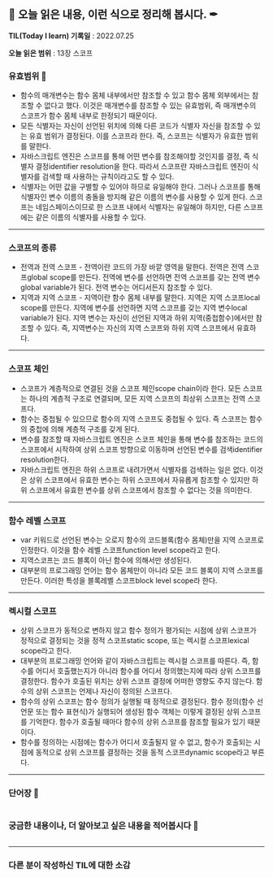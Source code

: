 ## 📕 오늘 읽은 내용, 이런 식으로 정리해 봅시다. ✒

**TIL(Today I learn) 기록일** : 2022.07.25

**오늘 읽은 범위** : 13장 스코프

### 유효범위 📑

- 함수의 매개변수는 함수 몸체 내부에서만 참조할 수 있고 함수 몸체 외부에서는 참조할 수 없다고 했다. 이것은 매개변수를 참조할 수 있는 유효범위, 즉 매개변수의 스코프가 함수 몸체 내부로 한정되기 때문이다.
- 모든 식별자는 자신이 선언된 위치에 의해 다른 코드가 식별자 자신을 참조할 수 있는 유효 범위가 결정된다. 이를 스코프라 한다. 즉, 스코프는 식별자가 유효한 범위를 말한다.
- 자바스크립트 엔진은 스코프를 통해 어떤 변수를 참조해야할 것인지를 결정, 즉 식별자 결정identifier resolution을 한다. 따라서 스코프란 자바스크립트 엔진이 식별자를 검색할 때 사용하는 규칙이라고도 할 수 있다.
- 식별자는 어떤 값을 구별할 수 있어야 하므로 유일해야 한다. 그러나 스코프를 통해 식별자인 변수 이름의 충돌을 방지해 같은 이름의 변수를 사용할 수 있게 한다. 스코프는 네임스페이스이므로 한 스코프 내에서 식별자는 유일해야 하지만, 다른 스코프에는 같은 이름의 식별자를 사용할 수 있다.

---

### 스코프의 종류

- 전역과 전역 스코프 - 전역이란 코드의 가장 바깥 영역을 말한다. 전역은 전역 스코프global scope를 만든다. 전역에 변수를 선언하면 전역 스코프를 갖는 전역 변수global variable가 된다. 전역 변수는 어디서든지 참조할 수 있다.
- 지역과 지역 스코프 - 지역이란 함수 몸체 내부를 말한다. 지역은 지역 스코프local scope를 만든다. 지역에 변수를 선언하면 지역 스코프를 갖는 지역 변수local variable가 된다. 지역 변수는 자신이 선언된 지역과 하위 지역(중첩함수)에서만 참조할 수 있다. 즉, 지역변수는 자신의 지역 스코프와 하위 지역 스코프에서 유효하다.

---

### 스코프 체인

- 스코프가 계층적으로 연결된 것을 스코프 체인scope chain이라 한다. 모든 스코프는 하나의 계층적 구조로 연결되며, 모든 지역 스코프의 최상위 스코프는 전역 스코프다.
- 함수는 중첩될 수 있으므로 함수의 지역 스코프도 중첩될 수 있다. 즉 스코프는 함수의 중첩에 의해 계층적 구조를 갖게 된다.
- 변수를 참조할 때 자바스크립트 엔진은 스코프 체인을 통해 변수를 참조하는 코드의 스코프에서 시작하여 상위 스코프 방향으로 이동하며 선언된 변수를 검색identifier resolution한다.
- 자바스크립트 엔진은 하위 스코프로 내려가면서 식별자를 검색하는 일은 없다. 이것은 상위 스코프에서 유효한 변수는 하위 스코프에서 자유롭게 참조할 수 있지만 하위 스코프에서 유효한 변수를 상위 스코프에서 참조할 수 없다는 것을 의미한다.

---

### 함수 레벨 스코프

- var 키워드로 선언된 변수는 오로지 함수의 코드블록(함수 몸체)만을 지역 스코프로 인정한다. 이것을 함수 레벨 스코프function level scope라고 한다.
- 지역스코프는 코드 블록이 아닌 함수에 의해서만 생성된다.
- 대부분의 프로그래밍 언어는 함수 몸체만이 아니라 모든 코드 블록이 지역 스코프를 만든다. 이러한 특성을 블록레벨 스코프block level scope라 한다.

---

### 렉시컬 스코프

- 상위 스코프가 동적으로 변하지 않고 함수 정의가 평가되는 시점에 상위 스코프가 정적으로 결정되는 것을 정적 스코프static scope, 또는 렉시컬 스코프lexical scope라고 한다.
- 대부분의 프로그래밍 언어와 같이 자바스크립트는 렉시컬 스코프를 따른다. 즉, 함수를 어디서 호출했는지가 아니라 함수를 어디서 정의했는지에 따라 상위 스코프를 결정한다. 함수가 호출된 위치는 상위 스코프 결정에 어떠한 영향도 주지 않는다. 함수의 상위 스코프는 언제나 자신이 정의된 스코프다.
- 함수의 상위 스코프는 함수 정의가 실행될 때 정적으로 결정된다. 함수 정의(함수 선언문 또는 함수 표현식)가 실행되어 생성된 함수 객체는 이렇게 결정된 상위 스코프를 기억한다. 함수가 호출될 때마다 함수의 상위 스코프를 참조할 필요가 있기 때문이다.
- 함수를 정의하는 시점에는 함수가 어디서 호출될지 알 수 없고, 함수가 호출되는 시점에 동적으로 상위 스코프를 결정하는 것을 동적 스코프dynamic scope라고 부른다.

---

### 단어장 🔖

```

```

### 궁금한 내용이나, 더 알아보고 싶은 내용을 적어봅시다 🤔

```

```

---

### 다른 분이 작성하신 TIL에 대한 소감
